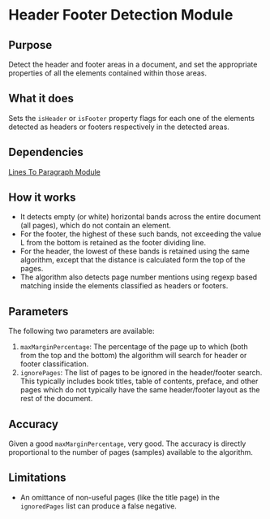 # Header Footer Detection Module

## Purpose

Detect the header and footer areas in a document, and set the appropriate properties of all the elements contained within those areas.

## What it does

Sets the `isHeader` or `isFooter` property flags for each one of the elements detected as headers or footers respectively in the detected areas.

## Dependencies

[Lines To Paragraph Module](lines-to-paragraph-module.md)

## How it works

- It detects empty (or white) horizontal bands across the entire document (all pages), which do not contain an element.
- For the footer, the highest of these such bands, not exceeding the value L from the bottom is retained as the footer dividing line.
- For the header, the lowest of these bands is retained using the same algorithm, except that the distance is calculated form the top of the pages.
- The algorithm also detects page number mentions using regexp based matching inside the elements classified as headers or footers.

## Parameters

The following two parameters are available:

1. `maxMarginPercentage`: The percentage of the page up to which (both from the top and the bottom) the algorithm will search for header or footer classification.
2. `ignorePages`: The list of pages to be ignored in the header/footer search.
   This typically includes book titles, table of contents, preface, and other pages which do not typically have the same header/footer layout as the rest of the document.

## Accuracy

Given a good `maxMarginPercentage`, very good.
The accuracy is directly proportional to the number of pages (samples) available to the algorithm.

## Limitations

- An omittance of non-useful pages (like the title page) in the `ignoredPages` list can produce a false negative.
